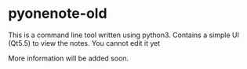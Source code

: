 # pyonenote-old
This is a command line tool written using python3.
Contains a simple UI (Qt5.5) to view the notes. You cannot edit it yet

More information will be added soon.

